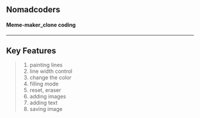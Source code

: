## Nomadcoders
#### Meme-maker_clone coding

------------

## Key Features
> 1. painting lines
> 2. line width control
> 3. change the color
> 4. filling mode
> 5. reset, eraser
> 6. adding images
> 7. adding text
> 8. saving image
